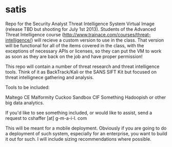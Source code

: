 satis
=====

Repo for the Security Analyst Threat Intelligence System Virtual Image (release TBD but shooting for July 1st 2013). Students of the Advanced Threat Intelligence course  (http://www.trainace.com/courses/threat-intelligence/) will recieve a custom version to use in the class. That version will be functional for all of the items covered in the class, with the exceptions of necessary APIs or licenses, so they can put the VM to work as soon as they are back on the job and have proper permission!


This repo will contain a number of threat research and threat intelligence tools. Think of it as BackTrack/Kali or the SANS SIFT Kit but focused on threat intellignece gathering and analysis.

Tools to be included:

Maltego CE
Malformity 
Cuckoo Sandbox
CIF
Something Hadoopish or other big data analytics. 

If you'd like to see something included, or would like to assist, send a request to cshaffer [at] g-m-a-i-l. com

This will be meant for a mobile deployment. Obviously if you are going to do a deployment of such system, especially for an enterprise,  you want to build it out for such. I will include sizing recommendations where possible. 
